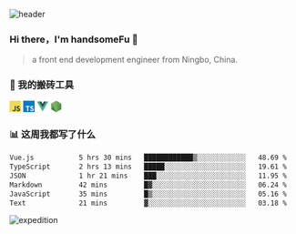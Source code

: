 ![header](https://raw.githubusercontent.com/fzq1998/fzq1998/master/header.png)

### Hi there，I'm handsomeFu 👋

> a front end development engineer from Ningbo, China.

### 🔧 我的搬砖工具
<code><img height="20" src="https://raw.githubusercontent.com/github/explore/80688e429a7d4ef2fca1e82350fe8e3517d3494d/topics/javascript/javascript.png" alt="javascript"></code>
<code><img height="20" src="https://raw.githubusercontent.com/github/explore/80688e429a7d4ef2fca1e82350fe8e3517d3494d/topics/typescript/typescript.png" alt="typescript"></code>
<code><img height="20" src="https://raw.githubusercontent.com/github/explore/80688e429a7d4ef2fca1e82350fe8e3517d3494d/topics/vue/vue.png" alt="vue"></code>
<code><img height="20" src="https://raw.githubusercontent.com/github/explore/80688e429a7d4ef2fca1e82350fe8e3517d3494d/topics/nodejs/nodejs.png" alt="nodejs"></code>



### 📊 这周我都写了什么
<!--START_SECTION:waka-->

```text
Vue.js           5 hrs 30 mins   ████████████▒░░░░░░░░░░░░   48.69 %
TypeScript       2 hrs 13 mins   █████░░░░░░░░░░░░░░░░░░░░   19.61 %
JSON             1 hr 21 mins    ███░░░░░░░░░░░░░░░░░░░░░░   11.95 %
Markdown         42 mins         █▓░░░░░░░░░░░░░░░░░░░░░░░   06.24 %
JavaScript       35 mins         █▒░░░░░░░░░░░░░░░░░░░░░░░   05.16 %
Text             21 mins         ▓░░░░░░░░░░░░░░░░░░░░░░░░   03.18 %
```

<!--END_SECTION:waka-->


![expedition](https://raw.githubusercontent.com/fzq1998/fzq1998/master/expedition.gif)

